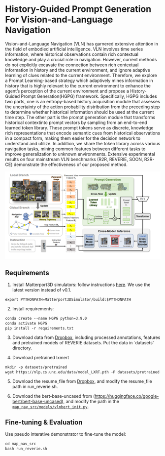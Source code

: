 # History-Guided Prompt Generation For Vision-and-Language Navigation

Vision-and-Language Navigation (VLN) has garnered extensive attention in the field of embodied artificial intelligence. VLN involves time series information, where historical observations contain rich contextual knowledge and play a crucial role in navigation. However, current methods do not explicitly excavate the connection between rich contextual information in history and the current environment, and ignore adaptive learning of clues related to the current environment. Therefore, we explore a Prompt Learning-based strategy which adaptively mines information in history that is highly relevant to the current environment to enhance the agent’s perception of the current environment and propose a History-Guided Prompt Generation(HGPG) framework. Specifically, HGPG includes two parts, one is an entropy-based history acquisition module that assesses the uncertainty of the action probability distribution from the preceding step to determine whether historical information should be used at the current time step. The other part is the prompt generation module that transforms historical contextinto prompt vectors by sampling from an end-to-end learned token library. These prompt tokens serve as discrete, knowledge rich representations that encode semantic cues from historical observations in a compact form, making them easier for the decision network to understand and utilize. In addition, we share the token library across various navigation tasks, mining common features between different tasks to improve generalization to unknown environments. Extensive experimental results on four mainstream VLN benchmarks (R2R, REVERIE, SOON, R2R-CE) demonstrate the effectiveness of our proposed method.

![Architecture](./hpgn.png)

## Requirements

1. Install Matterport3D simulators: follow instructions [here](https://github.com/peteanderson80/Matterport3DSimulator). We use the latest version instead of v0.1.
```
export PYTHONPATH=Matterport3DSimulator/build:$PYTHONPATH
```

2. Install requirements:
```setup
conda create --name HGPG python=3.9.0
conda activate HGPG
pip install -r requirements.txt
```

3. Download data from [Dropbox](https://www.dropbox.com/sh/u3lhng7t2gq36td/AABAIdFnJxhhCg2ItpAhMtUBa?dl=0), including processed annotations, features and pretrained models of REVERIE datasets. Put the data in `datasets' directory.

4. Download pretrained lxmert
```
mkdir -p datasets/pretrained 
wget https://nlp.cs.unc.edu/data/model_LXRT.pth -P datasets/pretrained
```

5. Download the resume_file from [Dropbox](https://www.dropbox.com/scl/fi/tq1b29vdir534lpzn1wv1/new_0.5_best_val_unseen?rlkey=jf15bcdgy7q6juh1vbb8zaykf&st=c2au8udk&dl=0), and modify the resume_file path in run_reverie.sh.
   
6. Download the bert-base-uncased from (https://huggingface.co/google-bert/bert-base-uncased), and modify the path in the [`map_nav_src/models/vlnbert_init.py`](./map_nav_src/models/vlnbert_init.py#L10).

## Fine-tuning & Evaluation

Use pseudo interative demonstrator to fine-tune the model:
```finetune
cd map_nav_src
bash run_reverie.sh
```

